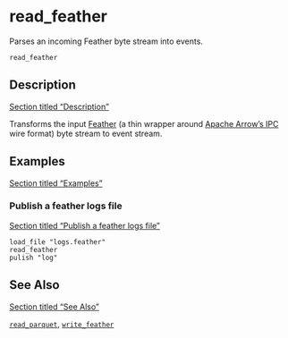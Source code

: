 # read_feather

Parses an incoming Feather byte stream into events.

```tql
read_feather
```

## Description

[Section titled “Description”](#description)

Transforms the input [Feather](https://arrow.apache.org/docs/python/feather.html) (a thin wrapper around [Apache Arrow’s IPC](https://arrow.apache.org/docs/python/ipc.html) wire format) byte stream to event stream.

## Examples

[Section titled “Examples”](#examples)

### Publish a feather logs file

[Section titled “Publish a feather logs file”](#publish-a-feather-logs-file)

```tql
load_file "logs.feather"
read_feather
pulish "log"
```

## See Also

[Section titled “See Also”](#see-also)

[`read_parquet`](/reference/operators/read_parquet), [`write_feather`](/reference/operators/write_feather)